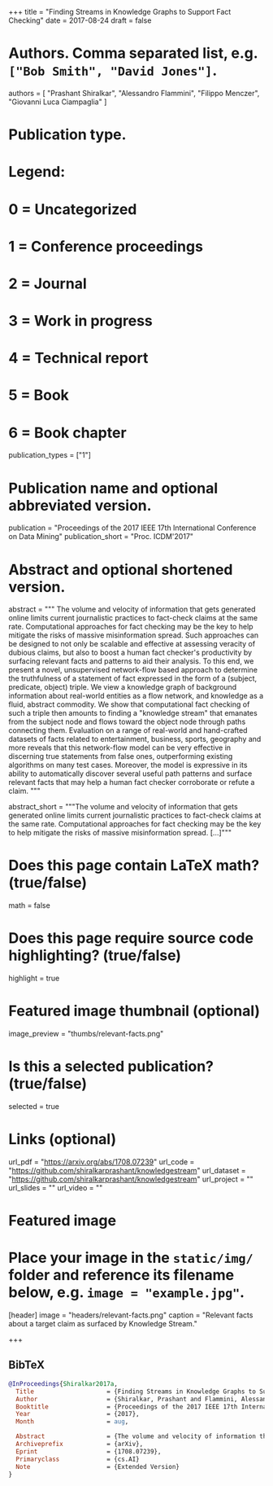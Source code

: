 +++
title = "Finding Streams in Knowledge Graphs to Support Fact Checking"
date = 2017-08-24
draft = false

# Authors. Comma separated list, e.g. `["Bob Smith", "David Jones"]`.
authors = [
    "Prashant Shiralkar",
    "Alessandro Flammini",
    "Filippo Menczer",
    "Giovanni Luca Ciampaglia"
]

# Publication type.
# Legend:
# 0 = Uncategorized
# 1 = Conference proceedings
# 2 = Journal
# 3 = Work in progress
# 4 = Technical report
# 5 = Book
# 6 = Book chapter
publication_types = ["1"]

# Publication name and optional abbreviated version.
publication = "Proceedings of the 2017 IEEE 17th International Conference on Data Mining"
publication_short = "Proc. ICDM'2017"

# Abstract and optional shortened version.
abstract = """ The volume and velocity of information that gets generated
online limits current journalistic practices to fact-check claims at the
same rate. Computational approaches for fact checking may be the key to
help mitigate the risks of massive misinformation spread. Such approaches
can be designed to not only be scalable and effective at assessing veracity
of dubious claims, but also to boost a human fact checker's productivity by
surfacing relevant facts and patterns to aid their analysis. To this end,
we present a novel, unsupervised network-flow based approach to determine
the truthfulness of a statement of fact expressed in the form of a
(subject, predicate, object) triple. We view a knowledge graph of
background information about real-world entities as a flow network, and
knowledge as a fluid, abstract commodity. We show that computational fact
checking of such a triple then amounts to finding a "knowledge stream" that
emanates from the subject node and flows toward the object node through
paths connecting them. Evaluation on a range of real-world and hand-crafted
datasets of facts related to entertainment, business, sports, geography and
more reveals that this network-flow model can be very effective in
discerning true statements from false ones, outperforming existing
algorithms on many test cases. Moreover, the model is expressive in its
ability to automatically discover several useful path patterns and surface
relevant facts that may help a human fact checker corroborate or refute a
claim. """

abstract_short = """The volume and velocity of information that gets generated
online limits current journalistic practices to fact-check claims at the
same rate. Computational approaches for fact checking may be the key to
help mitigate the risks of massive misinformation spread. [...]"""

# Does this page contain LaTeX math? (true/false)
math = false

# Does this page require source code highlighting? (true/false)
highlight = true

# Featured image thumbnail (optional)
image_preview = "thumbs/relevant-facts.png"

# Is this a selected publication? (true/false)
selected = true

# Links (optional)
url_pdf = "https://arxiv.org/abs/1708.07239"
url_code = "https://github.com/shiralkarprashant/knowledgestream"
url_dataset = "https://github.com/shiralkarprashant/knowledgestream"
url_project = ""
url_slides = ""
url_video = ""

# Featured image
# Place your image in the `static/img/` folder and reference its filename below, e.g. `image = "example.jpg"`.
[header]
image = "headers/relevant-facts.png"
caption = "Relevant facts about a target claim as surfaced by Knowledge Stream."

+++

## BibTeX
```bibtex
@InProceedings{Shiralkar2017a,
  Title                    = {Finding Streams in Knowledge Graphs to Support Fact Checking},
  Author                   = {Shiralkar, Prashant and Flammini, Alessandro and Menczer, Filippo and Ciampaglia, Giovanni Luca},
  Booktitle                = {Proceedings of the 2017 IEEE 17th International Conference on Data Mining},
  Year                     = {2017},
  Month                    = aug,

  Abstract                 = {The volume and velocity of information that gets generated online limits current journalistic practices to fact-check claims at the same rate. Computational approaches for fact checking may be the key to help mitigate the risks of massive misinformation spread. Such approaches can be designed to not only be scalable and effective at assessing veracity of dubious claims, but also to boost a human fact checker's productivity by surfacing relevant facts and patterns to aid their analysis. To this end, we present a novel, unsupervised network-flow based approach to determine the truthfulness of a statement of fact expressed in the form of a (subject, predicate, object) triple. We view a knowledge graph of background information about real-world entities as a flow network, and knowledge as a fluid, abstract commodity. We show that computational fact checking of such a triple then amounts to finding a "knowledge stream" that emanates from the subject node and flows toward the object node through paths connecting them. Evaluation on a range of real-world and hand-crafted datasets of facts related to entertainment, business, sports, geography and more reveals that this network-flow model can be very effective in discerning true statements from false ones, outperforming existing algorithms on many test cases. Moreover, the model is expressive in its ability to automatically discover several useful path patterns and surface relevant facts that may help a human fact checker corroborate or refute a claim.}
  Archiveprefix            = {arXiv},
  Eprint                   = {1708.07239},
  Primaryclass             = {cs.AI}
  Note                     = {Extended Version}
}
```
